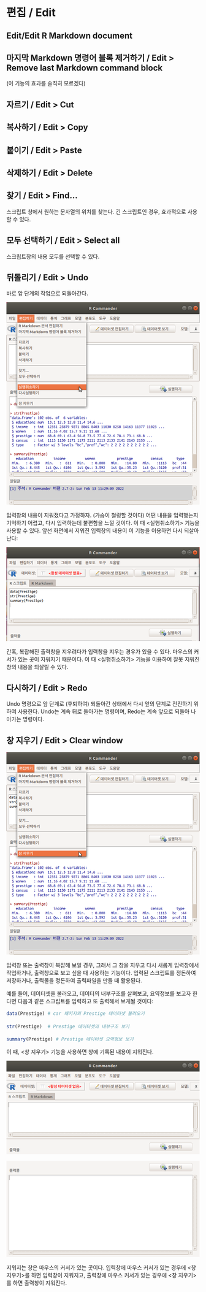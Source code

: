 # 편집 / Edit

## Edit/Edit R Markdown document

## 마지막 Markdown 명령어 블록 제거하기 / Edit > Remove last Markdown command block


(이 기능의 효과를 솔직히 모르겠다)

## 자르기 / Edit > Cut

## 복사하기 / Edit > Copy

## 붙이기 / Edit > Paste

## 삭제하기 / Edit > Delete

## 찾기 / Edit > Find...

스크립트 창에서 원하는 문자열의 위치를 찾는다.  긴 스크립트인 경우, 효과적으로 사용할 수 있다.

## 모두 선택하기 / Edit > Select all

스크립트창의 내용 모두를 선택할 수 있다.

## 뒤돌리기 / Edit > Undo

바로 앞 단계의 작업으로 되돌아간다.

![Linux 사례 (Ubuntu 18.04)](fig/edit-undo-01.png) 

입력창의 내용이 지워졌다고 가정하자. (가슴이 철렁할 것이다) 어떤 내용을 입력했는지 기억하기 어렵고, 다시 입력하는데 불편함을 느낄 것이다. 이 때 <실행취소하기> 기능을 사용할 수 있다. 앞선 화면에서 지워진 입력창의 내용이 이 기능을 이용하면 다시 되살아난다:

 
![Linux 사례 (Ubuntu 18.04) : 입력창을 되살린 <실행취소하기> ](fig/edit-undo-02.png) 

간혹, 복잡해진 출력창을 지우려다가 입력창을 지우는 경우가 있을 수 있다. 마우스의 커서가 있는 곳이 지워지기 때문이다. 이 때 <실행취소하기> 기능을 이용하여 잘못 지워진 창의 내용을 되살릴 수 있다.

## 다시하기 / Edit > Redo

Undo 명령으로 앞 단계로 (후퇴하여) 되돌아간 상태에서 다시 앞의 단계로 전진하기 위하여 사용한다. Undo는 계속 뒤로 돌아가는 명령이며, Redo는 계속 앞으로 되돌아 나아가는 명령이다.

## 창 지우기 / Edit > Clear window

 
![Linux 사례 (Ubuntu 18.04)](fig/edit-clear-01.png)


입력창 또는 출력창이 복잡해 보일 경우, 그래서 그 창을 지우고 다시 새롭게 입력창에서 작업하거나, 출력창으로 보고 싶을 때 사용하는 기능이다. 입력된 스크립트를 정돈하여 저장하거나, 출력물을 정돈하여 출력파일을 만들 때 활용된다.

 

예를 들어, 데이터셋을 불러오고, 데이터의 내부구조를 살펴보고, 요약정보를 보고자 한다면 다음과 같은 스크립트를 입력하고 또 출력해서 보게될 것이다:


```r
data(Prestige) # car 패키지의 Prestige 데이터셋 불러오기

str(Prestige)  # Prestige 데이터셋의 내부구조 보기

summary(Prestige) # Prestige 데이터셋 요약정보 보기
```


이 때, <창 지우기> 기능을 사용하면 창에 기록된 내용이 지워진다.

![Linux 사례 (Ubuntu 18.04) : 입력창 지우기](fig/edit-clear-02.png)


![Linux 사례 (Ubuntu 18.04) : 출력창 지우기](fig/edit-clear-03.png)
 

 

지워지는 창은 마우스의 커서가 있는 곳이다. 입력창에 마우스 커서가 있는 경우에 <창 지우기>를 하면 입력창이 지워지고, 출력창에 마우스 커서가 있는 경우에 <창 지우기>를 하면 출력창이 지워진다.
